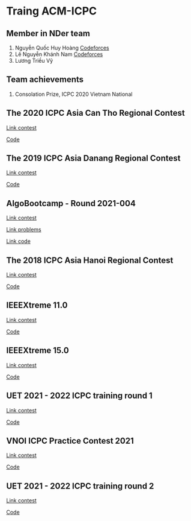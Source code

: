 # Traing ACM-ICPC

## Member in NDer team
1. Nguyễn Quốc Huy Hoàng [Codeforces](https://codeforces.com/profile/Demon-Slayer)
2. Lê Nguyễn Khánh Nam [Codeforces](https://codeforces.com/profile/maphum)
3. Lương Triều Vỹ

## Team achievements
1. Consolation Prize, ICPC 2020 Vietnam National

## The 2020 ICPC Asia Can Tho Regional Contest
[Link contest](https://open.kattis.com/problem-sources/The%202020%20ICPC%20Asia%20Can%20Tho%20Regional%20Contest)

[Code](https://github.com/nqhhoang2002/Training-ACM-ICPC/tree/master/The%202020%20ICPC%20Asia%20Can%20Tho%20Regional%20Contest)

## The 2019 ICPC Asia Danang Regional Contest
[Link contest](https://open.kattis.com/problem-sources/The%202019%20ICPC%20Asia%20Danang%20Regional%20Contest)

[Code](https://github.com/nqhhoang2002/Training-ACM-ICPC/tree/master/The%202019%20ICPC%20Asia%20Danang%20Regional%20Contest)

##	AlgoBootcamp - Round 2021-004
[Link contest](https://khmt.uit.edu.vn/wecode/algobootcamp/assignments)

[Link problems](https://github.com/nqhhoang2002/Training-ACM-ICPC/tree/master/AlgoBootcamp%20-%20Round%202021-004/Problems)

[Link code](https://github.com/nqhhoang2002/Training-ACM-ICPC/tree/master/AlgoBootcamp%20-%20Round%202021-004)

## The 2018 ICPC Asia Hanoi Regional Contest
[Link contest](https://open.kattis.com/problem-sources/The%202018%20ICPC%20Asia%20Hanoi%20Regional%20Contest)

[Code](https://github.com/nqhhoang2002/Training-ACM-ICPC/tree/master/The%202018%20ICPC%20Asia%20Hanoi%20Regional%20Contest)

## IEEEXtreme 11.0
[Link contest](https://csacademy.com/ieeextreme-practice/task/)

[Code](https://github.com/nqhhoang2002/Training-ACM-ICPC/tree/master/IEEEXtreme%2011.0%20(Practice))

## IEEEXtreme 15.0
[Link contest](https://csacademy.com/ieeextreme-practice/task/)

[Code](https://github.com/nqhhoang2002/Training-ACM-ICPC/tree/master/IEEEXtreme%2015.0)

## UET 2021 - 2022 ICPC training round 1
[Link contest](https://ueticpc.contest.codeforces.com/group/Sfs2KQampo/contest/354030)

[Code](https://github.com/nqhhoang2002/Training-ACM-ICPC/tree/master/UET%202021%20-%202022%20ICPC%20training%20round%201)

## VNOI ICPC Practice Contest 2021
[Link contest](https://oj.vnoi.info/contest/icpc21_beta)

[Code](https://github.com/nqhhoang2002/Training-ACM-ICPC/tree/master/VNOI%20ICPC%20Practice%20Contest%202021)

## UET 2021 - 2022 ICPC training round 2
[Link contest](https://ueticpc.contest.codeforces.com/group/Sfs2KQampo/contest/357047)

[Code](https://github.com/nqhhoang2002/Training-ACM-ICPC/tree/master/UET%202021%20-%202022%20ICPC%20training%20round%202)